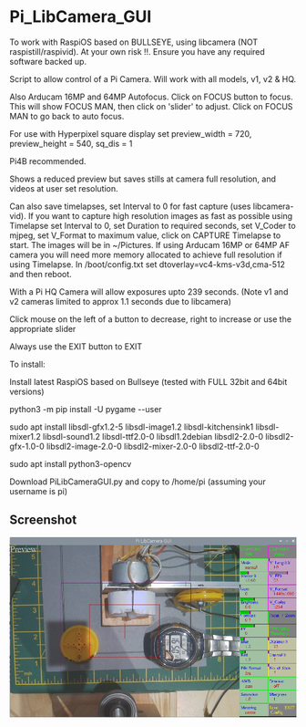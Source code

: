 # Pi_LibCamera_GUI

To work with RaspiOS based on BULLSEYE, using libcamera (NOT raspistill/raspivid).
At your own risk !!. Ensure you have any required software backed up.

Script to allow control of a Pi Camera. Will work with all models, v1, v2 & HQ. 

Also Arducam 16MP and 64MP Autofocus. Click on FOCUS button to focus. This will show FOCUS MAN, then click on 'slider' to adjust. Click on FOCUS MAN to go back to auto focus.

For use with Hyperpixel square display set preview_width  = 720, preview_height = 540, sq_dis = 1 

Pi4B recommended.

Shows a reduced preview but saves stills at camera full resolution, and videos at user set resolution.

Can also save timelapses, set Interval to 0 for fast capture (uses libcamera-vid). If you want to capture high resolution images as fast as possible using Timelapse set Interval to 0, set Duration to required seconds, set V_Coder to mjpeg, set V_Format to maximum value, click on CAPTURE Timelapse to start. The images will be in ~/Pictures. If using Arducam 16MP or 64MP AF camera you will need more memory allocated to achieve full resolution if using Timelapse. In /boot/config.txt set dtoverlay=vc4-kms-v3d,cma-512 and then reboot.

With a Pi HQ Camera will allow exposures upto 239 seconds. (Note v1 and v2 cameras limited to approx 1.1 seconds due to libcamera)

Click mouse on the left of a button to decrease, right to increase or use the appropriate slider

Always use the EXIT button to EXIT

To install:

Install latest RaspiOS based on Bullseye (tested with FULL 32bit and 64bit versions)

python3 -m pip install -U pygame --user

sudo apt install libsdl-gfx1.2-5 libsdl-image1.2 libsdl-kitchensink1 libsdl-mixer1.2 libsdl-sound1.2 libsdl-ttf2.0-0 libsdl1.2debian libsdl2-2.0-0 libsdl2-gfx-1.0-0 libsdl2-image-2.0-0 libsdl2-mixer-2.0-0 libsdl2-ttf-2.0-0

sudo apt install python3-opencv

Download PiLibCameraGUI.py and copy to /home/pi (assuming your username is pi)

## Screenshot

![screenshot](screenshot.jpg)

